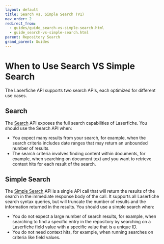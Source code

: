 ```yaml
---
layout: default
title: Search vs. Simple Search (V1)
nav_order: 2
redirect_from:
  - guides/guide_search-vs-simple-search.html
  - guide_search-vs-simple-search.html
parent: Repository Search
grand_parent: Guides
---
```

<!--© 2024 Laserfiche.
See LICENSE-DOCUMENTATION and LICENSE-CODE in the project root for license information.-->

# When to Use Search VS Simple Search

The Laserfiche API supports two search APIs, each optimized for different use cases.

## Search

The [Search](../guide_search/) API exposes the full search capabilities of Laserfiche. You should use the Search API when:

- You expect many results from your search, for example, when the search criteria includes date ranges that may return an unbounded number of results.
- The search criteria involves finding content within documents, for example, when searching on document text and you want to retrieve context hits for each result of the search.

## Simple Search

The [Simple Search](../guide_simple-search/) API is a single API call that will return the results of the search in the immediate response body of the call. It supports all Laserfiche search syntax queries, but will truncate the number of results and the information returned in the results. You should use a simple search when:

- You do not expect a large number of search results, for example, when searching to find a specific entry in the repository by searching on a Laserfiche field value with a specific value that is a unique ID.
- You do not need context hits, for example, when running searches on criteria like field values.